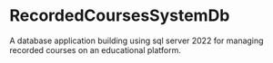 # RecordedCoursesSystemDb
A database application building using sql server 2022 for managing recorded courses on an educational platform.
